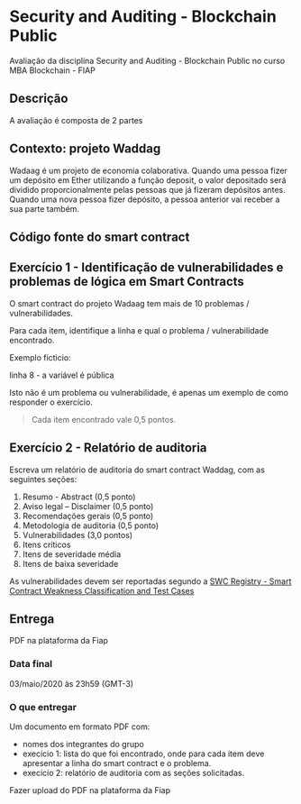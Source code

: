 # Security and Auditing - Blockchain Public
Avaliação da disciplina Security and Auditing - Blockchain Public no curso MBA Blockchain - FIAP

## Descrição
A avaliação é composta de 2 partes

## Contexto: projeto Waddag

Wadaag é um projeto de economia colaborativa. Quando uma pessoa fizer um depósito em Ether utilizando a função deposit, o valor depositado será dividido proporcionalmente pelas pessoas que já fizeram depósitos antes. Quando uma nova pessoa fizer depósito, a pessoa anterior vai receber a sua parte também.

## Código fonte do smart contract


## Exercício 1 - Identificação de vulnerabilidades e problemas de lógica em Smart Contracts

O smart contract do projeto Wadaag tem mais de 10 problemas / vulnerabilidades.

Para cada item, identifique a linha e qual o problema / vulnerabilidade encontrado.

Exemplo ficticio:

linha 8 - a variável é pública

Isto não é um problema ou vulnerabilidade, é apenas um exemplo de como responder o exercício.

> Cada item encontrado vale 0,5 pontos.

## Exercício 2 - Relatório de auditoria

Escreva um relatório de auditoria do smart contract Waddag, com as seguintes seções:

1. Resumo - Abstract (0,5 ponto)
2. Aviso legal – Disclaimer (0,5 ponto)
3. Recomendações gerais (0,5 ponto)
4. Metodologia de auditoria (0,5 ponto)
5. Vulnerabilidades (3,0 pontos)
  1. Itens críticos
  2. Itens de severidade média
  3. Itens de baixa severidade 

As vulnerabilidades devem ser reportadas segundo a [SWC Registry - Smart Contract Weakness Classification and Test Cases](https://swcregistry.io/)

## Entrega
PDF na plataforma da Fiap

### Data final
03/maio/2020 às 23h59 (GMT-3)

### O que entregar

Um documento em formato PDF com:

- nomes dos integrantes do grupo
- execício 1: lista do que foi encontrado, onde para cada item deve apresentar a linha do smart contract e o problema.
- execício 2: relatório de auditoria com as seções solicitadas. 

Fazer upload do PDF na plataforma da Fiap

